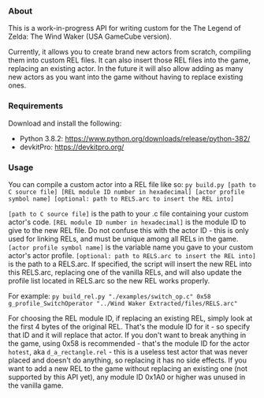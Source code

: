 
### About

This is a work-in-progress API for writing custom for the The Legend of Zelda: The Wind Waker (USA GameCube version).

Currently, it allows you to create brand new actors from scratch, compiling them into custom REL files.
It can also insert those REL files into the game, replacing an existing actor.
In the future it will also allow adding as many new actors as you want into the game without having to replace existing ones.

### Requirements

Download and install the following:
* Python 3.8.2: https://www.python.org/downloads/release/python-382/
* devkitPro: https://devkitpro.org/

### Usage

You can compile a custom actor into a REL file like so:
`py build.py [path to C source file] [REL module ID number in hexadecimal] [actor profile symbol name] [optional: path to RELS.arc to insert the REL into]`

`[path to C source file]` is the path to your .c file containing your custom actor's code.
`[REL module ID number in hexadecimal]` is the module ID to give to the new REL file. Do not confuse this with the actor ID - this is only used for linking RELs, and must be unique among all RELs in the game.
`[actor profile symbol name]` is the variable name you gave to your custom actor's actor profile.
`[optional: path to RELS.arc to insert the REL into]` is the path to a RELS.arc. If specified, the script will insert the new REL into this RELS.arc, replacing one of the vanilla RELs, and will also update the profile list located in RELS.arc so the new REL works properly.

For example:
`py build_rel.py "./examples/switch_op.c" 0x58 g_profile_SwitchOperator "../Wind Waker Extracted/files/RELS.arc"`

For choosing the REL module ID, if replacing an existing REL, simply look at the first 4 bytes of the original REL. That's the module ID for it - so specify that ID and it will replace that actor.
If you don't want to break anything in the game, using 0x58 is recommended - that's the module ID for the actor `hotest`, aka `d_a_rectangle.rel` - this is a useless test actor that was never placed and doesn't do anything, so replacing it has no side effects.
If you want to add a new REL to the game without replacing an existing one (not supported by this API yet), any module ID 0x1A0 or higher was unused in the vanilla game.
